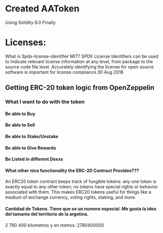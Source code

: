 # Created AAToken
Using Solidity 8.0 Finally

# Licenses:
What is Spdx-license-identifier MIT?
SPDX License Identifiers can be used to indicate relevant license information at any level, from package to the source code file level. Accurately identifying the license for open source software is important for license compliance.30 Aug 2018




## Getting ERC-20 token logic from OpenZeppelin
### What I want to do with the token
#### Be able to Buy
#### Be able to Sell
#### Be able to Stake/Unstake




#### Be able to Give Rewards
#### Be Listed in different Dexxs
#### What other nice functionality the ERC-20 Contract Provides???

An ERC20 token contract keeps track of fungible tokens: any one token is exactly equal to any other token; no tokens have special rights or behavior associated with them. This makes ERC20 tokens useful for things like a medium of exchange currency, voting rights, staking, and more.

#### Cantidad de Tokens. Tiene que se un numero especial. Me gusta la idea del tamanio del territorio de la argetina.

2 780 400 kilometros
y en metros:
2780400000



